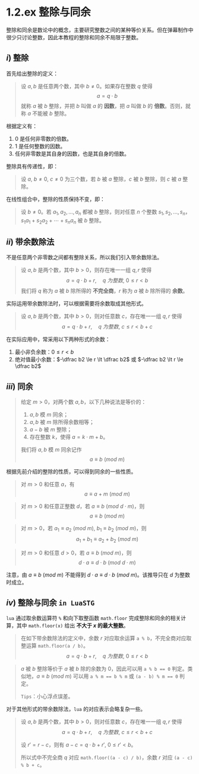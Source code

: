 # 1.2.ex 整除与同余

整除和同余是数论中的概念，主要研究整数之间的某种等价关系。但在弹幕制作中很少只讨论整数，因此本教程的整除和同余不局限于整数。

## $i)$ 整除

首先给出整除的定义：

> 设 $a,b$ 是任意两个数，其中 $b\neq0$。如果存在整数 $q$ 使得
> $$
a=q\cdot b
> $$
> 就称 $a$ 被 $b$ 整除，并把 $b$ 叫做 $a$ 的 **因数**，把 $a$ 叫做 $b$ 的 **倍数**。否则，就称 $a$ 不能被 $b$ 整除。

根据定义有：
1. $0$ 是任何非零数的倍数。
2. $1$ 是任何整数的因数。
3. 任何非零数是其自身的因数，也是其自身的倍数。

整除具有传递性，即：

> 设 $a,\ b\neq0,\ c\neq0$ 为三个数，若 $b$ 被 $a$ 整除，$c$ 被 $b$ 整除，则 $c$ 被 $a$ 整除。

在线性组合中，整除的性质保持不变，即：

> 设 $b\neq0$。若 $a_1,a_2,...,a_n$ 都被 $b$ 整除，则对任意 $n$ 个整数 $s_1,s_2,...,s_n$，$s_1a_1+s_2a_2+\cdots+s_na_n$ 被 $b$ 整除。

## $ii)$ 带余数除法

不是任意两个非零数之间都有整除关系，所以我们引入带余数除法。

> 设 $a,b$ 是两个数，其中 $b>0$，则存在唯一一组 $q,r$ 使得
> $$
a = q \cdot b + r,\quad q\ 为整数,\ 0\le r\lt b
> $$
> 我们将 $q$ 称为 $a$ 被 $b$ 除所得的 **不完全商**，$r$ 称为 $a$ 被 $b$ 除所得的 **余数**。

实际运用带余数除法时，可以根据需要将余数取成其他形式。

> 设 $a,b$ 是两个数，其中 $b>0$，则对任意数 $c$，存在唯一一组 $q,r$ 使得
> $$
a = q \cdot b + r,\quad q\ 为整数,\ c\le r\lt b+c
> $$

在实际应用中，常采用以下两种形式的余数：
1. 最小非负余数：$0 \le r \lt b$
2. 绝对值最小余数：$-\dfrac b2 \le r \lt \dfrac b2$ 或 $-\dfrac b2 \lt r \le \dfrac b2$

## $iii)$ 同余

> 给定 $m>0$，对两个数 $a,b$，以下几种说法是等价的：
> 1. $a,b$ 模 $m$ 同余；
> 2. $a,b$ 被 $m$ 除所得余数相等；
> 3. $a-b$ 被 $m$ 整除；
> 4. 存在整数 $k$，使得 $a=k\cdot m+b$。
>
> 我们将 $a,b$ 模 $m$ 同余记作
> $$
a \equiv b\ (mod\ m)
> $$

根据先前介绍的整除的性质，可以得到同余的一些性质。

> 对 $m>0$ 和任意 $a$，有
> $$ a \equiv a+m\ (mod\ m) $$

> 对 $m>0$ 和任意正整数 $d$，若 $a \equiv b\ (mod\ d\cdot m)$，则
> $$ a \equiv b\ (mod\ m) $$

> 对 $m>0$，若 $a_1 \equiv a_2\ (mod\ m),\ b_1 \equiv b_2\ (mod\ m)$，则
> $$ a_1+b_1 \equiv a_2+b_2\ (mod\ m) $$

> 对 $m>0$ 和任意 $d>0$，若 $a \equiv b\ (mod\ m)$，则
> $$ d\cdot a \equiv d\cdot b\ (mod\ d\cdot m) $$

注意，由 $a \equiv b\ (mod\ m)$ 不能得到 $d\cdot a\equiv d\cdot b\ (mod\ m)$。该推导只在 $d$ 为整数时成立。

## $iv)$ 整除与同余 `in LuaSTG`

`lua` 通过取余数运算符 `%` 和向下取整函数 `math.floor` 完成整除和同余的相关计算，其中 `math.floor(x)` 给出 **不大于 $x$ 的最大整数**。

> 在如下带余数除法的定义中，余数 $r$ 对应取余运算 `a % b`，不完全商对应取整运算 `math.floor(a / b)`。
> $$
a = q \cdot b + r,\quad q\ 为整数,\ 0\le r\lt b
> $$

> $a$ 被 $b$ 整除等价于 $a$ 被 $b$ 除的余数为 $0$，因此可以用 `a % b == 0` 判定。类似地，$a \equiv b\ (mod\ m)$ 可以用 `a % m == b % m` 或 `(a - b) % m == 0` 判定。
>
> `Tips`：小心浮点误差。

对于其他形式的带余数除法，`lua` 的对应表示会略复杂一些。

> 设 $a,b$ 是两个数，其中 $b>0$，则对任意数 $c$，存在唯一一组 $q,r$ 使得
> $$
a = q \cdot b + r,\quad q\ 为整数,\ c\le r\lt b+c
> $$
> 
> 设 $r'=r-c$，则有 $a-c=q\cdot b+r',\ 0\le r'\lt b$。
> 
> 所以式中不完全商 $q$ 对应 `math.floor((a - c) / b)`，余数 $r$ 对应 `(a - c) % b + c`。